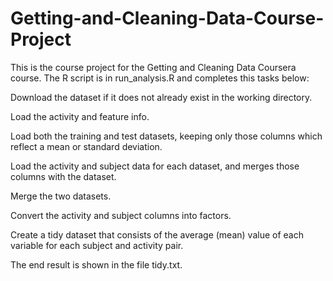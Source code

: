 # Getting-and-Cleaning-Data-Course-Project
This is the course project for the Getting and Cleaning Data Coursera course. The R script is in run_analysis.R and completes this tasks below:

Download the dataset if it does not already exist in the working directory. 

Load the activity and feature info. 

Load both the training and test datasets, keeping only those columns which reflect a mean or standard deviation. 

Load the activity and subject data for each dataset, and merges those columns with the dataset. 

Merge the two datasets. 

Convert the activity and subject columns into factors. 

Create a tidy dataset that consists of the average (mean) value of each variable for each subject and activity pair.

The end result is shown in the file tidy.txt.
